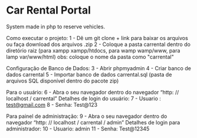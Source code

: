 # Car Rental Portal
System made in php to reserve vehicles.

Como executar o projeto:
1 - Dê um git clone + link para baixar os arquivos ou faça download dos arquivos .zip
2 - Coloque a pasta carrental dentro do diretório raiz (para xampp xampp/htdocs, para wamp wamp/www, para lamp var/www/html) obs: coloque o nome da pasta como "carrental"

Configuração de Banco de Dados:
3 - Abrir phpmyadmin
4 - Criar banco de dados carrental
5 - Importar banco de dados carrental.sql (pasta de arquivos SQL disponível dentro do pacote zip)

Para o usuário:
6 - Abra o seu navegador dentro do navegador “http: // localhost / carrental”
Detalhes de login do usuário:
7 - Usuario : test@gmail.com
8 - Senha: Test@123


Para painel de administração:
9 - Abra o seu navegador dentro do navegador “http: // localhost / carrental / admin”
Detalhes de login para administrador:
10 - Usuario: admin
11 - Senha: Test@12345


